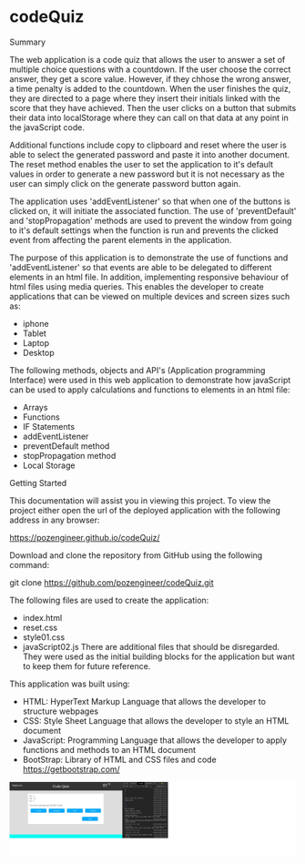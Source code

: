 # codeQuiz

Summary

The web application is a code quiz that allows the user to answer a set of multiple choice questions
with a countdown. If the user choose the correct answer, they get a score value. However, if they
chhose the wrong answer, a time penalty is added to the countdown. When the user finishes the quiz,
they are directed to a page where they insert their initials linked with the score that they have
achieved. Then the user clicks on a button that submits their data into localStorage where they can
call on that data at any point in the javaScript code.

Additional functions include copy to clipboard and reset where the user is able to select
the generated password and paste it into another document. The reset method enables the user
to set the application to it's default values in order to generate a new password but it is
not necessary as the user can simply click on the generate password button again.

The application uses 'addEventListener' so that when one of the buttons is clicked on, it will
initiate the associated function. The use of 'preventDefault' and 'stopPropagation' methods are
used to prevent the window from going to it's default settings when the function is run and
prevents the clicked event from affecting the parent elements in the application.

The purpose of this application is to demonstrate the use of functions and 'addEventListener' so
that events are able to be delegated to different elements in an html file. In addition, implementing
responsive behaviour of html files using media queries. This enables the developer to create applications
that can be viewed on multiple devices and screen sizes such as:
- iphone
- Tablet
- Laptop
- Desktop

The following methods, objects and API's (Application programming Interface) were used in this web
application to demonstrate how javaScript can be used to apply calculations and functions to elements
in an html file:
- Arrays 
- Functions
- IF Statements
- addEventListener
- preventDefault method
- stopPropagation method
- Local Storage

Getting Started

This documentation will assist you in viewing this project. To view the project either open
the url of the deployed application with the following address in any browser:

https://pozengineer.github.io/codeQuiz/

Download and clone the repository from GitHub using the following command:

git clone https://github.com/pozengineer/codeQuiz.git

The following files are used to create the application:
- index.html
- reset.css
- style01.css
- javaScript02.js
There are additional files that should be disregarded. They were used as the initial building
blocks for the application but want to keep them for future reference.

This application was built using:
- HTML: HyperText Markup Language that allows the developer to structure webpages
- CSS: Style Sheet Language that allows the developer to style an HTML document
- JavaScript: Programming Language that allows the developer to apply functions and methods to an HTML document 
- BootStrap: Library of HTML and CSS files and code https://getbootstrap.com/

![passwordGenerator tablet](assets/images/codeQuiz01.jpg)